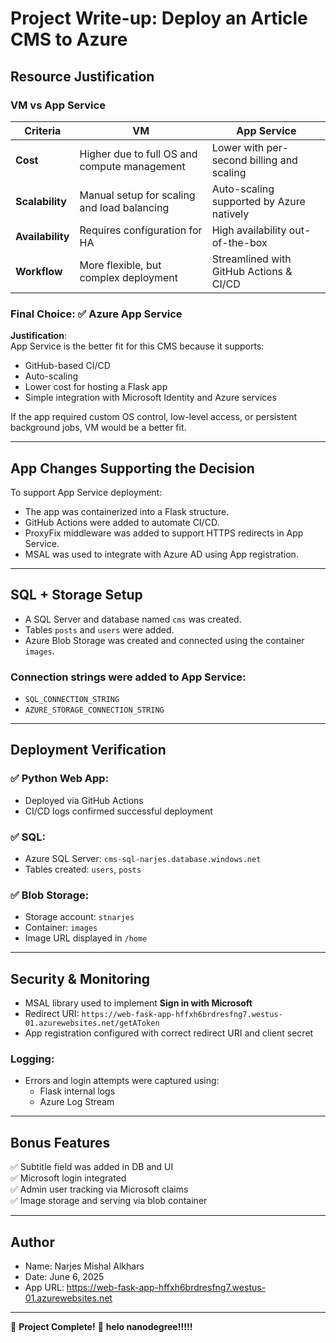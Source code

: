# Project Write-up: Deploy an Article CMS to Azure

## Resource Justification

### VM vs App Service

| Criteria        | VM                                           | App Service                                    |
|----------------|-----------------------------------------------|------------------------------------------------|
| **Cost**       | Higher due to full OS and compute management | Lower with per-second billing and scaling     |
| **Scalability**| Manual setup for scaling and load balancing  | Auto-scaling supported by Azure natively      |
| **Availability**| Requires configuration for HA                | High availability out-of-the-box              |
| **Workflow**   | More flexible, but complex deployment        | Streamlined with GitHub Actions & CI/CD      |

### Final Choice: ✅ Azure App Service

**Justification**:  
App Service is the better fit for this CMS because it supports:
- GitHub-based CI/CD
- Auto-scaling
- Lower cost for hosting a Flask app
- Simple integration with Microsoft Identity and Azure services

If the app required custom OS control, low-level access, or persistent background jobs, VM would be a better fit.

---

## App Changes Supporting the Decision

To support App Service deployment:
- The app was containerized into a Flask structure.
- GitHub Actions were added to automate CI/CD.
- ProxyFix middleware was added to support HTTPS redirects in App Service.
- MSAL was used to integrate with Azure AD using App registration.

---

## SQL + Storage Setup

- A SQL Server and database named `cms` was created.
- Tables `posts` and `users` were added.
- Azure Blob Storage was created and connected using the container `images`.

### Connection strings were added to App Service:
- `SQL_CONNECTION_STRING`
- `AZURE_STORAGE_CONNECTION_STRING`

---

## Deployment Verification

### ✅ Python Web App:
- Deployed via GitHub Actions
- CI/CD logs confirmed successful deployment

### ✅ SQL:
- Azure SQL Server: `cms-sql-narjes.database.windows.net`
- Tables created: `users`, `posts`

### ✅ Blob Storage:
- Storage account: `stnarjes`
- Container: `images`
- Image URL displayed in `/home`

---

## Security & Monitoring

- MSAL library used to implement **Sign in with Microsoft**
- Redirect URI: `https://web-fask-app-hffxh6brdresfng7.westus-01.azurewebsites.net/getAToken`
- App registration configured with correct redirect URI and client secret

### Logging:
- Errors and login attempts were captured using:
  - Flask internal logs
  - Azure Log Stream

---

## Bonus Features

✅ Subtitle field was added in DB and UI  
✅ Microsoft login integrated  
✅ Admin user tracking via Microsoft claims  
✅ Image storage and serving via blob container

---

## Author

- Name: Narjes Mishal Alkhars  
- Date: June 6, 2025  
- App URL: https://web-fask-app-hffxh6brdresfng7.westus-01.azurewebsites.net

---

🎉 **Project Complete!**
🎉 **helo nanodegree!!!!!**
